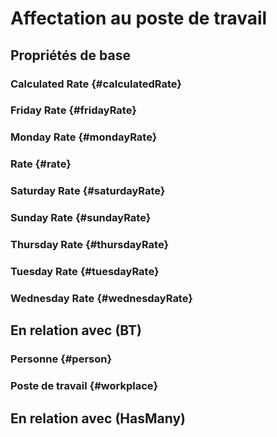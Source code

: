 # Affectation au poste de travail



## Propriétés de base

### Calculated Rate {#calculatedRate}
        

### Friday Rate {#fridayRate}
        

### Monday Rate {#mondayRate}
        

### Rate {#rate}
        

### Saturday Rate {#saturdayRate}
        

### Sunday Rate {#sundayRate}
        

### Thursday Rate {#thursdayRate}
        

### Tuesday Rate {#tuesdayRate}
        

### Wednesday Rate {#wednesdayRate}
        


## En relation avec (BT)

### Personne {#person}
        

### Poste de travail {#workplace}
        


## En relation avec (HasMany)



<!--- THIS FILE IS GENERATED PLEASE DO NOT EDIT IT DIRECTLY --->
